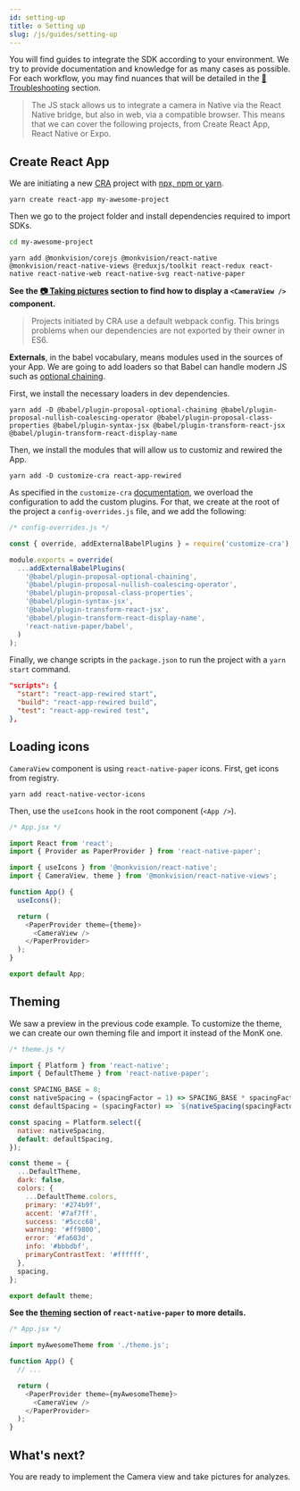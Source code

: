 ```yaml
---
id: setting-up
title: ⚙️ Setting up
slug: /js/guides/setting-up
---
```


You will find guides to integrate the SDK according to your environment. We try to provide documentation and knowledge for as many cases as possible.
For each workflow, you may find nuances that will be detailed in the [🧯 Troubleshooting](https://monkvision.github.io/monkjs/docs/troubleshooting) section.

> The JS stack allows us to integrate a camera in Native via the React Native bridge, but also in web, via a compatible browser. This means that we can cover the following projects, from Create React App, React Native or Expo.

## Create React App

We are initiating a new [CRA](https://create-react-app.dev/) project with [npx, npm or yarn](https://create-react-app.dev/docs/getting-started#creating-an-app).

``` yarn
yarn create react-app my-awesome-project
```

Then we go to the project folder and install dependencies required to import SDKs.

``` sh
cd my-awesome-project
```

``` yarn
yarn add @monkvision/corejs @monkvision/react-native @monkvision/react-native-views @reduxjs/toolkit react-redux react-native react-native-web react-native-svg react-native-paper
```

**See the [📷 Taking pictures](https://monkvision.github.io/monkjs/docs/js/guides/picturing) section to find how to display a `<CameraView />` component.**

> Projects initiated by CRA use a default webpack config. This brings problems when our dependencies are not exported by their owner in ES6.

**Externals**, in the babel vocabulary, means modules used in the sources of your App. We are going to add loaders so that Babel can handle modern JS such as [optional chaining](https://developer.mozilla.org/en-US/docs/Web/JavaScript/Reference/Operators/Optional_chaining).

First, we install the necessary loaders in dev dependencies.

``` yarn
yarn add -D @babel/plugin-proposal-optional-chaining @babel/plugin-proposal-nullish-coalescing-operator @babel/plugin-proposal-class-properties @babel/plugin-syntax-jsx @babel/plugin-transform-react-jsx @babel/plugin-transform-react-display-name
```

Then, we install the modules that will allow us to customiz and rewired the App.

``` yarn
yarn add -D customize-cra react-app-rewired
```

As specified in the `customize-cra` [documentation](https://github.com/arackaf/customize-cra), we overload the configuration to add the custom plugins. For that, we create at the root of the project a `config-overrides.js` file, and we add the following:

``` javascript
/* config-overrides.js */

const { override, addExternalBabelPlugins } = require('customize-cra');

module.exports = override(
  ...addExternalBabelPlugins(
    '@babel/plugin-proposal-optional-chaining',
    '@babel/plugin-proposal-nullish-coalescing-operator',
    '@babel/plugin-proposal-class-properties',
    '@babel/plugin-syntax-jsx',
    '@babel/plugin-transform-react-jsx',
    '@babel/plugin-transform-react-display-name',
    'react-native-paper/babel',
  )
);
```

Finally, we change scripts in the `package.json` to run the project with a `yarn start` command.
``` json
"scripts": {
  "start": "react-app-rewired start",
  "build": "react-app-rewired build",
  "test": "react-app-rewired test",
},
```

## Loading icons

`CameraView` component is using `react-native-paper` icons. First, get icons from registry.

``` yarn
yarn add react-native-vector-icons
```

Then, use the `useIcons` hook in the root component (`<App />`).

``` javascript
/* App.jsx */

import React from 'react';
import { Provider as PaperProvider } from 'react-native-paper';

import { useIcons } from '@monkvision/react-native';
import { CameraView, theme } from '@monkvision/react-native-views';

function App() {
  useIcons();

  return (
    <PaperProvider theme={theme}>
      <CameraView />
    </PaperProvider>
  );
}

export default App;
```

## Theming

We saw a preview in the previous code example. To customize the theme, we can create our own theming file and import it instead of the MonK one.

``` javascript
/* theme.js */

import { Platform } from 'react-native';
import { DefaultTheme } from 'react-native-paper';

const SPACING_BASE = 8;
const nativeSpacing = (spacingFactor = 1) => SPACING_BASE * spacingFactor;
const defaultSpacing = (spacingFactor) => `${nativeSpacing(spacingFactor)}px`;

const spacing = Platform.select({
  native: nativeSpacing,
  default: defaultSpacing,
});

const theme = {
  ...DefaultTheme,
  dark: false,
  colors: {
    ...DefaultTheme.colors,
    primary: '#274b9f',
    accent: '#7af7ff',
    success: '#5ccc68',
    warning: '#ff9800',
    error: '#fa603d',
    info: '#bbbdbf',
    primaryContrastText: '#ffffff',
  },
  spacing,
};

export default theme;
```

**See the [theming](https://callstack.github.io/react-native-paper/theming.html) section of `react-native-paper` to more details.**

``` javascript
/* App.jsx */

import myAwesomeTheme from './theme.js';

function App() {
  // ...

  return (
    <PaperProvider theme={myAwesomeTheme}>
      <CameraView />
    </PaperProvider>
  );
}
```

## What's next?

You are ready to implement the Camera view and take pictures for analyzes.
